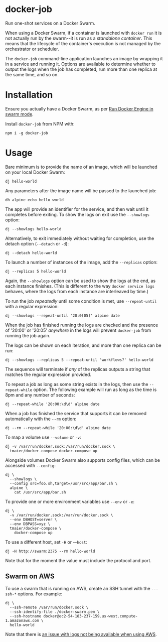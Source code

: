 # docker-job

Run one-shot services on a Docker Swarm.

When using a Docker Swarm, if a container is launched with `docker run` it is not actually run by the swarm--it is run as a *standalone container*. This means that the lifecycle of the container's execution is not managed by the orchestrator or scheduler.

The `docker-job` command-line application launches an image by wrapping it in a service and running it. Options are available to determine whether to output the logs when the job has completed, run more than one replica at the same time, and so on.

# Installation

Ensure you actually have a Docker Swarm, as per [Run Docker Engine in swarm mode](https://docs.docker.com/engine/swarm/swarm-mode/).

Install `docker-job` from NPM with:

```shell
npm i -g docker-job
```

# Usage

Bare minimum is to provide the name of an image, which will be launched on your local Docker Swarm:

```shell
dj hello-world
```

Any parameters after the image name will be passed to the launched job:

```shell
dh alpine echo hello world
```

The app will provide an identifier for the service, and then wait until it completes before exiting. To show the logs on exit use the `--showlogs` option:

```shell
dj --showlogs hello-world
```

Alternatively, to exit immediately without waiting for completion, use the detach option (`--detach` or `-d`):

```shell
dj --detach hello-world
```

To launch a number of instances of the image, add the `--replicas` option:

```shell
dj --replicas 5 hello-world
```

Again, the `--showlogs` option can be used to show the logs at the end, as each instance finishes. (This is different to the way `docker service logs` behaves, where the logs from each instance are interleaved by time.)

To run the job *repeatedly* until some condition is met, use `--repeat-until` with a regular expression:

```shell
dj --showlogs --repeat-until '20:0[05]' alpine date
```

When the job has finished running the logs are checked and the presence of '20:00' or '20:05' *anywhere* in the logs will prevent `docker-job` from running the job again.

The logs can be shown on each iteration, and more than one replica can be run:

```shell
dj --showlogs --replicas 5 --repeat-until 'workflows?' hello-world
```

The sequence will terminate if *any* of the replicas outputs a string that matches the regular expression provided.

To repeat a job as long as some string exists in the logs, then use the `--repeat-while` option. The following example will run as long as the time is 8pm and any number of seconds:

```shell
dj --repeat-while '20:00:\d\d' alpine date
```

When a job has finished the service that supports it can be removed automatically with the `--rm` option:

```shell
dj --rm --repeat-while '20:00:\d\d' alpine date
```

To map a volume use `--volume` or `-v`:

```shell
dj -v /var/run/docker.sock:/var/run/docker.sock \
  tmaier/docker-compose docker-compose up
```

Alongside volumes Docker Swarm also supports config files, which can be accessed with `--config`:

```shell
dj \
  --showlogs \
  --config src=foo.sh,target=/usr/src/app/bar.sh \
  alpine \
    cat /usr/src/app/bar.sh
```

To provide one or more environment variables use `--env` or `-e`:

```shell
dj \
  -v /var/run/docker.sock:/var/run/docker.sock \
  --env DBHOST=server \
  --env DBPASS=xyz \
  tmaier/docker-compose \
    docker-compose up
```

To use a different host, set `-H` or --`host`:

```shell
dj -H http://swarm:2375 --rm hello-world
```

Note that for the moment the value must include the protocol and port.

## Swarm on AWS

To use a swarm that is running on AWS, create an SSH tunnel with the `---ssh-*` options. For example:

```shell
dj \
  --ssh-remote /var/run/docker.sock \
  --ssh-identify-file ./docker-swarm.pem \
  --ssh-hostname docker@ec2-54-183-237-159.us-west.compute-1.amazonaws.com \
  hello-world
```

Note that there is [an issue with logs not being available when using AWS](https://github.com/markbirbeck/docker-job/issues/19).
